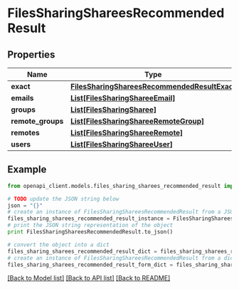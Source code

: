 # FilesSharingShareesRecommendedResult


## Properties
Name | Type | Description | Notes
------------ | ------------- | ------------- | -------------
**exact** | [**FilesSharingShareesRecommendedResultExact**](FilesSharingShareesRecommendedResultExact.md) |  | 
**emails** | [**List[FilesSharingShareeEmail]**](FilesSharingShareeEmail.md) |  | 
**groups** | [**List[FilesSharingSharee]**](FilesSharingSharee.md) |  | 
**remote_groups** | [**List[FilesSharingShareeRemoteGroup]**](FilesSharingShareeRemoteGroup.md) |  | 
**remotes** | [**List[FilesSharingShareeRemote]**](FilesSharingShareeRemote.md) |  | 
**users** | [**List[FilesSharingShareeUser]**](FilesSharingShareeUser.md) |  | 

## Example

```python
from openapi_client.models.files_sharing_sharees_recommended_result import FilesSharingShareesRecommendedResult

# TODO update the JSON string below
json = "{}"
# create an instance of FilesSharingShareesRecommendedResult from a JSON string
files_sharing_sharees_recommended_result_instance = FilesSharingShareesRecommendedResult.from_json(json)
# print the JSON string representation of the object
print FilesSharingShareesRecommendedResult.to_json()

# convert the object into a dict
files_sharing_sharees_recommended_result_dict = files_sharing_sharees_recommended_result_instance.to_dict()
# create an instance of FilesSharingShareesRecommendedResult from a dict
files_sharing_sharees_recommended_result_form_dict = files_sharing_sharees_recommended_result.from_dict(files_sharing_sharees_recommended_result_dict)
```
[[Back to Model list]](../README.md#documentation-for-models) [[Back to API list]](../README.md#documentation-for-api-endpoints) [[Back to README]](../README.md)


